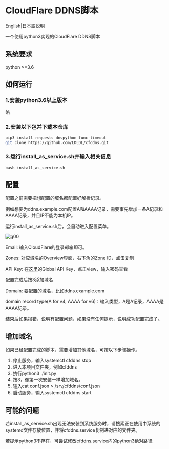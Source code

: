 # CloudFlare DDNS脚本

[English](readme.en.md)|[日本語説明](readme.ja.md)

一个使用python3实现的CloudFlare DDNS脚本

## 系统要求

python >=3.6

## 如何运行

### 1.安装python3.6以上版本

略

### 2.安装以下包并下载本仓库

```bash
pip3 install requests dnspython func-timeout
git clone https://github.com/LDLDL/cfddns.git
```
### 3.运行install_as_service.sh并输入相关信息

`bash install_as_service.sh`

## 配置

配置之前需要把想配置的域名都配置好解析记录。

例如想要为ddns.example.com配置A和AAAA记录，需要事先增加一条A记录和AAAA记录，并且IP不能为本机IP。

运行install_as_service.sh后，会自动进入配置菜单。

![g00](https://user-images.githubusercontent.com/81149482/129917531-d499ae47-79ab-44b0-910b-e1f2a98fc68c.png)

Email: 输入CloudFlare的登录邮箱即可。

Zones: 对应域名的Overview界面，右下角的Zone ID，点击复制

API Key: 在[这里](https://dash.cloudflare.com/profile/api-tokens)的Global API Key，点击view，输入密码查看

配置完成后按3添加域名

Domain: 要配置的域名，比如ddns.example.com

domain record type(A for v4, AAAA for v6)：输入类型，A是A记录，AAAA是AAAA记录。

结束后如果报错，说明有配置问题，如果没有任何提示，说明成功配置完成了。

## 增加域名

如果已经配置完成的脚本，需要增加其他域名，可按以下步骤操作。

1. 停止服务，输入systemctl cfddns stop
2. 进入本项目文件夹，例如cfddns
3. 执行python3 ./init.py
4. 按3，像第一次安装一样增加域名。
5. 输入cat conf.json > /srv/cfddns/conf.json
6. 启动服务，输入systemctl cfddns start

## 可能的问题

若install_as_service.sh出现无法安装到系统服务时，请搜索正在使用中系统的systemd文件存放位置，并将cfddns.service复制进对应的文件夹。

若提示python3不存在，可尝试修改cfddns.service内的python3绝对路径
